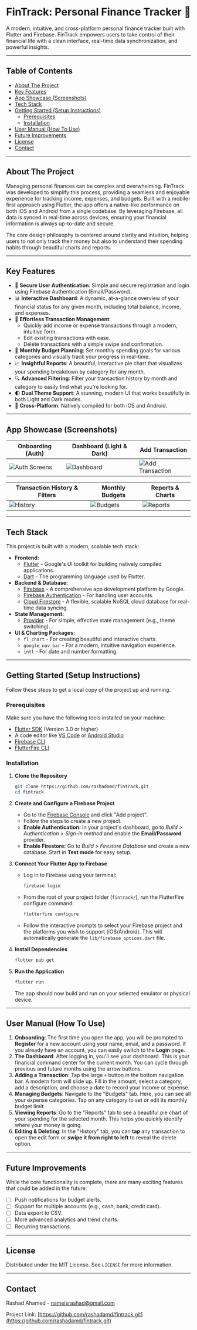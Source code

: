 # FinTrack: Personal Finance Tracker 💸

A modern, intuitive, and cross-platform personal finance tracker built with Flutter and Firebase. FinTrack empowers users to take control of their financial life with a clean interface, real-time data synchronization, and powerful insights.

---

## Table of Contents

- [About The Project](#about-the-project)
- [Key Features](#key-features)
- [App Showcase (Screenshots)](#app-showcase-screenshots)
- [Tech Stack](#tech-stack)
- [Getting Started (Setup Instructions)](#getting-started-setup-instructions)
    - [Prerequisites](#prerequisites)
    - [Installation](#installation)
- [User Manual (How To Use)](#user-manual-how-to-use)
- [Future Improvements](#future-improvements)
- [License](#license)
- [Contact](#contact)

---

## About The Project

Managing personal finances can be complex and overwhelming. FinTrack was developed to simplify this process, providing a seamless and enjoyable experience for tracking income, expenses, and budgets. Built with a mobile-first approach using Flutter, the app offers a native-like performance on both iOS and Android from a single codebase. By leveraging Firebase, all data is synced in real-time across devices, ensuring your financial information is always up-to-date and secure.

The core design philosophy is centered around clarity and intuition, helping users to not only track their money but also to understand their spending habits through beautiful charts and reports.

---

## Key Features

-   🔐 **Secure User Authentication**: Simple and secure registration and login using Firebase Authentication (Email/Password).
-   📊 **Interactive Dashboard**: A dynamic, at-a-glance overview of your financial status for any given month, including total balance, income, and expenses.
-   💸 **Effortless Transaction Management**:
    -   Quickly add income or expense transactions through a modern, intuitive form.
    -   Edit existing transactions with ease.
    -   Delete transactions with a simple swipe and confirmation.
-   🎯 **Monthly Budget Planning**: Set monthly spending goals for various categories and visually track your progress in real-time.
-   📈 **Insightful Reports**: A beautiful, interactive pie chart that visualizes your spending breakdown by category for any month.
-   🔍 **Advanced Filtering**: Filter your transaction history by month and category to easily find what you're looking for.
-   🌓 **Dual Theme Support**: A stunning, modern UI that works beautifully in both Light and Dark modes.
-   📱 **Cross-Platform**: Natively compiled for both iOS and Android.

---

## App Showcase (Screenshots)

<!-- TODO: Replace the placeholder links below with links to your actual screenshots. You can upload them to the "issues" section of your GitHub repo to get a link, or use a service like Imgur. -->

| Onboarding (Auth)                 | Dashboard (Light & Dark)              | Add Transaction                       |
|-----------------------------------|---------------------------------------|---------------------------------------|
| ![Auth Screens](ReadAsset/auth.jpg) | ![Dashboard](ReadAsset/dashboard.jpg) | ![Add Transaction](ReadAsset/add.png) |

| Transaction History & Filters          | Monthly Budgets                   | Reports & Charts                  |
|----------------------------------------|-----------------------------------|-----------------------------------|
| ![History](ReadAsset/transactions.png) | ![Budgets](ReadAsset/budgets.png) | ![Reports](ReadAsset/reports.png) |

---

## Tech Stack

This project is built with a modern, scalable tech stack:

-   **Frontend:**
    -   [Flutter](https://flutter.dev/) - Google's UI toolkit for building natively compiled applications.
    -   [Dart](https://dart.dev/) - The programming language used by Flutter.
-   **Backend & Database:**
    -   [Firebase](https://firebase.google.com/) - A comprehensive app development platform by Google.
    -   [Firebase Authentication](https://firebase.google.com/docs/auth) - For handling user accounts.
    -   [Cloud Firestore](https://firebase.google.com/docs/firestore) - A flexible, scalable NoSQL cloud database for real-time data syncing.
-   **State Management:**
    -   [Provider](https://pub.dev/packages/provider) - For simple, effective state management (e.g., theme switching).
-   **UI & Charting Packages:**
    -   `fl_chart` - For creating beautiful and interactive charts.
    -   `google_nav_bar` - For a modern, intuitive navigation experience.
    -   `intl` - For date and number formatting.

---

## Getting Started (Setup Instructions)

Follow these steps to get a local copy of the project up and running.

### Prerequisites

Make sure you have the following tools installed on your machine:
-   [Flutter SDK](https://flutter.dev/docs/get-started/install) (Version 3.0 or higher)
-   A code editor like [VS Code](https://code.visualstudio.com/) or [Android Studio](https://developer.android.com/studio)
-   [Firebase CLI](https://firebase.google.com/docs/cli#install-cli-mac-linux)
-   [FlutterFire CLI](https://firebase.google.com/docs/flutter/setup?platform=ios#install-cli)

### Installation

1.  **Clone the Repository**
    ```bash
    git clone https://github.com/rashadamd/fintrack.git
    cd fintrack
    ```

2.  **Create and Configure a Firebase Project**
    -   Go to the [Firebase Console](https://console.firebase.google.com/) and click "Add project".
    -   Follow the steps to create a new project.
    -   **Enable Authentication:** In your project's dashboard, go to *Build > Authentication > Sign-in method* and enable the **Email/Password** provider.
    -   **Enable Firestore:** Go to *Build > Firestore Database* and create a new database. Start in **Test mode** for easy setup.

3.  **Connect Your Flutter App to Firebase**
    -   Log in to Firebase using your terminal:
        ```bash
        firebase login
        ```
    -   From the root of your project folder (`fintrack/`), run the FlutterFire configure command:
        ```bash
        flutterfire configure
        ```
    -   Follow the interactive prompts to select your Firebase project and the platforms you wish to support (iOS/Android). This will automatically generate the `lib/firebase_options.dart` file.

4.  **Install Dependencies**
    ```bash
    flutter pub get
    ```

5.  **Run the Application**
    ```bash
    flutter run
    ```
    The app should now build and run on your selected emulator or physical device.

---

## User Manual (How To Use)

1.  **Onboarding**: The first time you open the app, you will be prompted to **Register** for a new account using your name, email, and a password. If you already have an account, you can easily switch to the **Login** page.
2.  **The Dashboard**: After logging in, you'll see your dashboard. This is your financial command center for the current month. You can cycle through previous and future months using the arrow buttons.
3.  **Adding a Transaction**: Tap the large `+` button in the bottom navigation bar. A modern form will slide up. Fill in the amount, select a category, add a description, and choose a date to record your income or expense.
4.  **Managing Budgets**: Navigate to the "Budgets" tab. Here, you can see all your expense categories. Tap on any category to set or edit its monthly budget limit.
5.  **Viewing Reports**: Go to the "Reports" tab to see a beautiful pie chart of your spending for the selected month. This helps you quickly identify where your money is going.
6.  **Editing & Deleting**: In the "History" tab, you can **tap** any transaction to open the edit form or **swipe it from right to left** to reveal the delete option.

---

## Future Improvements

While the core functionality is complete, there are many exciting features that could be added in the future:

-   [ ] Push notifications for budget alerts.
-   [ ] Support for multiple accounts (e.g., cash, bank, credit card).
-   [ ] Data export to CSV.
-   [ ] More advanced analytics and trend charts.
-   [ ] Recurring transactions.

---

## License

Distributed under the MIT License. See `LICENSE` for more information.

---

## Contact

Rashad Ahamed - [nameisrashad@gmail.com](mailto:nameisrashad@gmail.com)

Project Link: [https://github.com/rashadamd/fintrack.git](https://github.com/rashadamd/fintrack.git)

<!-- TODO: Replace the placeholder name, email, and project link with your own. -->
